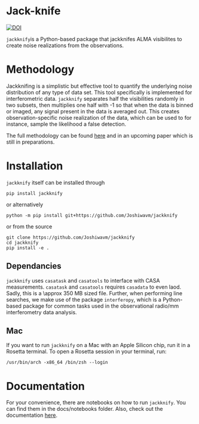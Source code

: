 Jack-knife
==========
[![DOI](https://zenodo.org/badge/593247898.svg)](https://zenodo.org/doi/10.5281/zenodo.12516584)

``jackknify``is a Python-based package that jackknifes ALMA visibilites to create noise realizations from the observations. 

Methodology
==========

Jackknifing is a simplistic but effective tool to quantify the underlying noise distribution of any type of data set. This tool specifically is implemented for interferometric data. ``jackknify`` separates half the visibilities randomly in two subsets, then multiplies one half with -1 so that when the data is binned or imaged, any signal present in the data is averaged out. This creates observation-specific noise realization of the data, which can be used to for instance, sample the likelihood a false detection. 

The full methodology can be found [here](https://arxiv.org/abs/2210.03754) and in an upcoming paper which is still in preparations. 

Installation
============

``jackknify`` itself can be installed through

    pip install jackknify
    
or alternatively

    python -m pip install git+https://github.com/Joshiwavm/jackknify

or from the source

    git clone https://github.com/Joshiwavm/jackknify
    cd jackknify
    pip install -e .


## Dependancies

``jackknify`` uses ``casatask`` and ``casatools`` to interface with CASA measurements. ``casatask`` and ``casatools`` requires ``casadata`` to even laod. Sadly, this is a \approx 350 MB sized file. Further, when performing line searches, we make use of the package ``interferopy``, which is a Python-based package for common tasks used in the observational radio/mm interferometry data analysis.

## Mac 

If you want to run `jackknify` on a Mac with an Apple Silicon chip, run it in a Rosetta terminal. To open a Rosetta session in your terminal, run:
    
    /usr/bin/arch -x86_64 /bin/zsh --login


Documentation
============

For your convenience, there are notebooks on how to run ``jackknify``. You can find them in the docs/notebooks folder. Also, check out the documentation [here](...).
